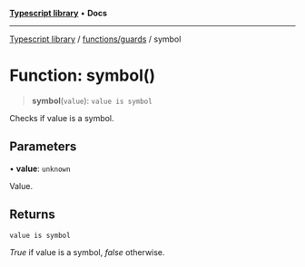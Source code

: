 [**Typescript library**](../../../index.md) • **Docs**

***

[Typescript library](../../../modules.md) / [functions/guards](../index.md) / symbol

# Function: symbol()

> **symbol**(`value`): `value is symbol`

Checks if value is a symbol.

## Parameters

• **value**: `unknown`

Value.

## Returns

`value is symbol`

_True_ if value is a symbol, _false_ otherwise.

